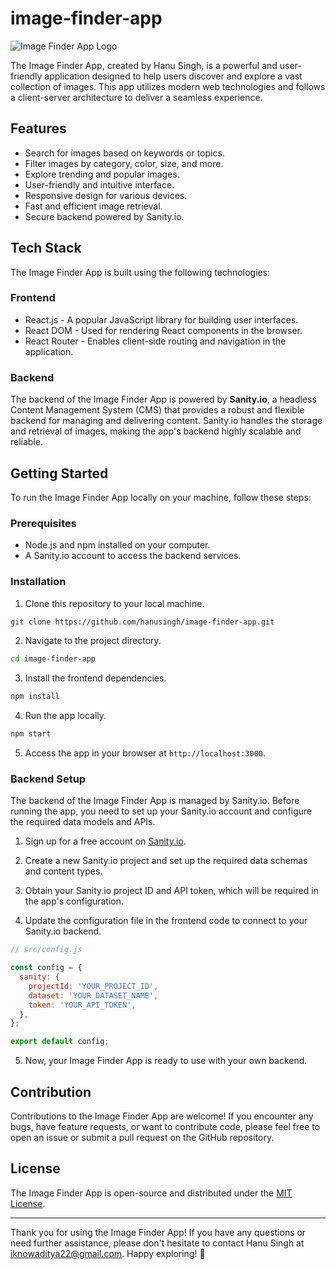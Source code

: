 # image-finder-app


![Image Finder App Logo](app-logo.png)

The Image Finder App, created by Hanu Singh, is a powerful and user-friendly application designed to help users discover and explore a vast collection of images. This app utilizes modern web technologies and follows a client-server architecture to deliver a seamless experience.

## Features

- Search for images based on keywords or topics.
- Filter images by category, color, size, and more.
- Explore trending and popular images.
- User-friendly and intuitive interface.
- Responsive design for various devices.
- Fast and efficient image retrieval.
- Secure backend powered by Sanity.io.

## Tech Stack

The Image Finder App is built using the following technologies:

### Frontend

- React.js - A popular JavaScript library for building user interfaces.
- React DOM - Used for rendering React components in the browser.
- React Router - Enables client-side routing and navigation in the application.

### Backend

The backend of the Image Finder App is powered by **Sanity.io**, a headless Content Management System (CMS) that provides a robust and flexible backend for managing and delivering content. Sanity.io handles the storage and retrieval of images, making the app's backend highly scalable and reliable.

## Getting Started

To run the Image Finder App locally on your machine, follow these steps:

### Prerequisites

- Node.js and npm installed on your computer.
- A Sanity.io account to access the backend services.

### Installation

1. Clone this repository to your local machine.

```bash
git clone https://github.com/hanusingh/image-finder-app.git
```

2. Navigate to the project directory.

```bash
cd image-finder-app
```

3. Install the frontend dependencies.

```bash
npm install
```

4. Run the app locally.

```bash
npm start
```

5. Access the app in your browser at `http://localhost:3000`.

### Backend Setup

The backend of the Image Finder App is managed by Sanity.io. Before running the app, you need to set up your Sanity.io account and configure the required data models and APIs.

1. Sign up for a free account on [Sanity.io](https://www.sanity.io/).

2. Create a new Sanity.io project and set up the required data schemas and content types.

3. Obtain your Sanity.io project ID and API token, which will be required in the app's configuration.

4. Update the configuration file in the frontend code to connect to your Sanity.io backend.

```javascript
// src/config.js

const config = {
  sanity: {
    projectId: 'YOUR_PROJECT_ID',
    dataset: 'YOUR_DATASET_NAME',
    token: 'YOUR_API_TOKEN',
  },
};

export default config;
```

5. Now, your Image Finder App is ready to use with your own backend.

## Contribution

Contributions to the Image Finder App are welcome! If you encounter any bugs, have feature requests, or want to contribute code, please feel free to open an issue or submit a pull request on the GitHub repository.

## License

The Image Finder App is open-source and distributed under the [MIT License](LICENSE).

---

Thank you for using the Image Finder App! If you have any questions or need further assistance, please don't hesitate to contact Hanu Singh at iknowaditya22@gmail.com. Happy exploring! 📸
